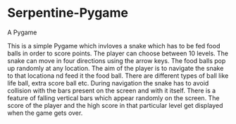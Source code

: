 # Serpentine-Pygame
A Pygame 

This is a simple Pygame which invloves a snake which has to be fed food balls in order to score points. The player can choose between 10 levels. The snake can move in four directions using the arrow keys. The food balls pop up randomly at any location. The aim of the player is to navigate the snake to that locationa nd feed it the food ball. There are different types of ball like life ball, extra score ball etc. During navigation the snake has to avoid collision with the bars present on the screen and with it itself. There is a feature of falling vertical bars which appear randomly on the screen. The score of the player and the high score in that particular level get displayed when the game gets over.
